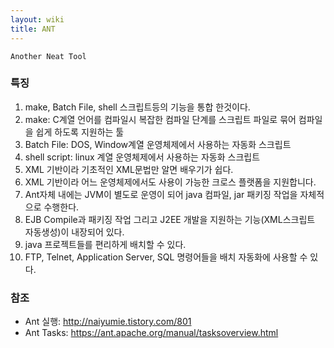 ```yaml
---
layout: wiki
title: ANT
---
```


`Another Neat Tool`

### 특징
1. make, Batch File, shell 스크립트등의 기능을 통합 한것이다.
1. make: C계열 언어를 컴파일시 복잡한 컴파일 단계를 스크립트 파일로 묶어 컴파일을 쉽게 하도록 지원하는 툴
1. Batch File: DOS, Window계열 운영체제에서 사용하는 자동화 스크립트
1. shell script: linux 계열 운영체제에서 사용하는 자동화 스크립트
1. XML 기반이라 기초적인 XML문법만 알면 배우기가 쉽다.
1. XML 기반이라 어느 운영체제에서도 사용이 가능한 크로스 플랫폼을 지원합니다.
1. Ant자체 내에는 JVM이 별도로 운영이 되어 java 컴파일, jar 패키징 작업을 자체적으로 수행한다.
1. EJB Compile과 패키징 작업 그리고 J2EE 개발을 지원하는 기능(XML스크립트 자동생성)이 내장되어 있다.
1. java 프로젝트들를 편리하게 배치할 수 있다.
1. FTP, Telnet, Application Server, SQL 명령어들을 배치 자동화에 사용할 수 있다.

### 참조
* Ant 실행: <http://naiyumie.tistory.com/801>
* Ant Tasks: <https://ant.apache.org/manual/tasksoverview.html>
